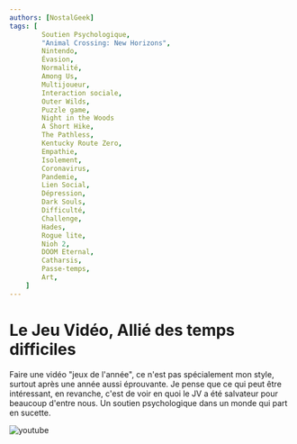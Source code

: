 ```yaml
---
authors: [NostalGeek]
tags: [
        Soutien Psychologique,
        "Animal Crossing: New Horizons",
        Nintendo,
        Évasion,
        Normalité,
        Among Us,
        Multijoueur,
        Interaction sociale,
        Outer Wilds,
        Puzzle game,
        Night in the Woods
        A Short Hike,
        The Pathless,
        Kentucky Route Zero,
        Empathie,
        Isolement,
        Coronavirus,
        Pandemie,
        Lien Social,
        Dépression,
        Dark Souls,
        Difficulté,
        Challenge,
        Hades,
        Rogue lite,
        Nioh 2,
        DOOM Eternal,
        Catharsis,
        Passe-temps,
        Art,
    ]
---
```


# Le Jeu Vidéo, Allié des temps difficiles

Faire une vidéo "jeux de l'année", ce n'est pas spécialement mon style, surtout après une année aussi éprouvante. Je pense que ce qui peut être intéressant, en revanche, c'est de voir en quoi le JV a été salvateur pour beaucoup d'entre nous. Un soutien psychologique dans un monde qui part en sucette.

![youtube](https://www.youtube.com/watch?v=maGRe4Pa1yg)
